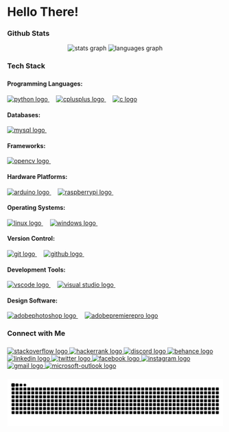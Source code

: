 <h1 align="left">Hello There!</h1>

<h3 align="left">Github Stats</h3>
<div align="center">
  <img src="https://github-readme-stats.vercel.app/api?username=akinduid&rank_icon=github&show=prs_merged_percentage&hide=contribs,issues&show_icons=true&custom_title=Open%20Source%20Contributions&bg_color=1a101c25&icon_color=9595ea&text_color=ffffff&title_color=9595ea&border_radius=10&border_color=6b4176#gh-dark-mode-only" height="150" alt="stats graph"  />
  <img src="https://github-readme-stats.vercel.app/api/top-langs/?username=akinduid&hide=Tcl,HTML,Pascal,Perl,Makefile,Cmake,Shell&layout=compact&langs_count=5&custom_title=Most%20Used%20Languages&card_width=470px&bg_color=1a101c25&text_color=ffffff&title_color=9595ea&border_radius=10&border_color=6b4176#gh-dark-mode-only" height="150" alt="languages graph"  />
</div>

###

<h3 align="left">Tech Stack</h3>

###

<div align="left">
  <!-- Programming Languages -->
  <div>
    <h4>Programming Languages:</h4>
    <a href="https://www.python.org/">
      <img src="https://cdn.jsdelivr.net/gh/devicons/devicon/icons/python/python-original.svg" height="40" alt="python logo"  />
    </a>
    <img width="12" />
    <a href="https://isocpp.org/">
      <img src="https://cdn.jsdelivr.net/gh/devicons/devicon/icons/cplusplus/cplusplus-original.svg" height="40" alt="cplusplus logo"  />
    </a>
    <img width="12" />
    <a href="https://www.iso.org/standard/74528.html">
      <img src="https://cdn.jsdelivr.net/gh/devicons/devicon/icons/c/c-original.svg" height="40" alt="c logo"  />
    </a>
  </div>

  <!-- Databases -->
  <div>
    <h4>Databases:</h4>
    <a href="https://www.mysql.com/">
      <img src="https://cdn.jsdelivr.net/gh/devicons/devicon/icons/mysql/mysql-original.svg" height="40" alt="mysql logo"  />
    </a>
    <img width="12" />
  </div>

  <!-- Frameworks -->
  <div>
    <h4>Frameworks:</h4>
    <a href="https://opencv.org/">
      <img src="https://cdn.jsdelivr.net/gh/devicons/devicon/icons/opencv/opencv-original.svg" height="40" alt="opencv logo"  />
    </a>
    <img width="12" />
  </div>

  <!-- Hardware Platforms -->
  <div>
    <h4>Hardware Platforms:</h4>
    <a href="https://www.arduino.cc/">
      <img src="https://cdn.jsdelivr.net/gh/devicons/devicon/icons/arduino/arduino-original.svg" height="40" alt="arduino logo"  />
    </a>
    <img width="12" />
    <a href="https://www.raspberrypi.org/">
      <img src="https://cdn.jsdelivr.net/gh/devicons/devicon/icons/raspberrypi/raspberrypi-original.svg" height="40" alt="raspberrypi logo"  />
    </a>
    <img width="12" />
  </div>

  <!-- Operating Systems -->
  <div>
    <h4>Operating Systems:</h4>
    <a href="https://www.linux.org/">
      <img src="https://cdn.jsdelivr.net/gh/devicons/devicon/icons/linux/linux-original.svg" height="40" alt="linux logo"  />
    </a>
    <img width="12" />
    <a href="https://www.microsoft.com/en-us/windows/">
      <img src="https://cdn.jsdelivr.net/gh/devicons/devicon/icons/windows8/windows8-original.svg" height="40" alt="windows logo"  />
    </a>
    <img width="12" />
  </div>

  <!-- Version Control -->
  <div>
    <h4>Version Control:</h4>
    <a href="https://git-scm.com/">
      <img src="https://cdn.jsdelivr.net/gh/devicons/devicon/icons/git/git-original.svg" height="40" alt="git logo"  />
    </a>
    <img width="12" />
    <a href="https://github.com/">
      <img src="https://cdn.jsdelivr.net/gh/devicons/devicon/icons/github/github-original.svg" height="40" alt="github logo"  />
    </a>
    <img width="12" />
  </div>

  <!-- Development Tools -->
  <div>
    <h4>Development Tools:</h4>
    <a href="https://code.visualstudio.com/">
      <img src="https://cdn.jsdelivr.net/gh/devicons/devicon/icons/vscode/vscode-original.svg" height="40" alt="vscode logo"  />
    </a>
    <img width="12" />
    <a href="https://visualstudio.microsoft.com/">
      <img src="https://cdn.jsdelivr.net/gh/devicons/devicon/icons/visualstudio/visualstudio-plain.svg" height="40" alt="visual studio logo"  />
    </a>
    <img width="12" />
  </div>

  <!-- Design Software -->
  <div>
    <h4>Design Software:</h4>
    <a href="https://www.adobe.com/products/photoshop.html">
      <img src="https://skillicons.dev/icons?i=ps" height="40" alt="adobephotoshop logo"  />
    </a>
    <img width="12" />
    <a href="https://www.adobe.com/products/premiere.html">
      <img src="https://skillicons.dev/icons?i=pr" height="40" alt="adobepremierepro logo"  />
    </a>
  </div>
</div>




###

<h3 align="left">Connect with Me</h3>

###

<div align="left">
  <a href="https://stackoverflow.com">
    <img src="https://raw.githubusercontent.com/maurodesouza/profile-readme-generator/master/src/assets/icons/social/stackoverflow/default.svg" width="52" height="40" alt="stackoverflow logo" />
</a>

<a href="https://www.hackerrank.com/profile/AkinduID">
    <img src="https://raw.githubusercontent.com/maurodesouza/profile-readme-generator/master/src/assets/icons/social/hackerrank/default.svg" width="52" height="40" alt="hackerrank logo" />
</a>

<a href="https://discord.com">
    <img src="https://raw.githubusercontent.com/maurodesouza/profile-readme-generator/master/src/assets/icons/social/discord/default.svg" width="52" height="40" alt="discord logo" />
</a>

<a href="https://www.behance.net/akinduid">
    <img src="https://raw.githubusercontent.com/maurodesouza/profile-readme-generator/master/src/assets/icons/social/behance/default.svg" width="52" height="40" alt="behance logo" />
</a>

<a href="https://linkedin.com/in/akinduid">
    <img src="https://raw.githubusercontent.com/maurodesouza/profile-readme-generator/master/src/assets/icons/social/linkedin/default.svg" width="52" height="40" alt="linkedin logo" />
</a>

<a href="https://twitter.com/akindu_id">
    <img src="https://raw.githubusercontent.com/maurodesouza/profile-readme-generator/master/src/assets/icons/social/twitter/default.svg" width="52" height="40" alt="twitter logo" />
</a>

<a href="https://facebook.com/akindu.id/">
    <img src="https://raw.githubusercontent.com/maurodesouza/profile-readme-generator/master/src/assets/icons/social/facebook/default.svg" width="52" height="40" alt="facebook logo" />
</a>

<a href="https://instagram.com/akindu.id/">
    <img src="https://raw.githubusercontent.com/maurodesouza/profile-readme-generator/master/src/assets/icons/social/instagram/default.svg" width="52" height="40" alt="instagram logo" />
</a>

<a href="mailto:akinduid@gmail.com">
    <img src="https://raw.githubusercontent.com/maurodesouza/profile-readme-generator/master/src/assets/icons/social/gmail/default.svg" width="52" height="40" alt="gmail logo" />
</a>

<a href="mailto:akinduid100@outlook.com">
    <img src="https://raw.githubusercontent.com/maurodesouza/profile-readme-generator/master/src/assets/icons/social/microsoft-outlook/default.svg" width="52" height="40" alt="microsoft-outlook logo" />
</a>

  
</div>

###

<img src="https://raw.githubusercontent.com/akinduid/akinduid/output/snake.svg" alt="Snake animation" />

###
